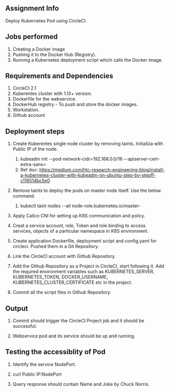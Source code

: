 ## Assignment Info 
Deploy Kubernetes Pod using CircleCI.

## Jobs performed
1. Creating a Docker image
2. Pushing it to the Docker Hub (Registry).
3. Running a Kubernetes deployment script which calls the Docker image.

## Requirements and Dependencies
1. CircleCI 2.1
2. Kuberentes cluster with 1.13+ version.
3. Dockerfile for the webservice.
4. DockerHub registry - To push and store the docker images.
5. Workstation.
6. Github account

## Deployment steps
1. Create  Kuberentes single node cluster by removing taints. Initializa with Public IP of the node.

	1) kubeadm init --pod-network-cidr=192.168.0.0/16 --apiserver-cert-extra-sans=<Public IP>
	2) Ref doc: https://medium.com/htc-research-engineering-blog/install-a-kubernetes-cluster-with-kubeadm-on-ubuntu-step-by-stepff-c118514bc5e0
2. Remove taints to deploy the pods on master node itself. Use the below command.

	1) kubectl taint nodes --all node-role.kubernetes.io/master- 

3. Apply Calico CNI for setting up K8S communication and policy.

4. Creat a service account, role, Token and role binding to access services, objects of a particular namespace in K8S environment.

5. Create application Dockerfile, deployment script and config.yaml for circleci. Pushed them in a Git Repository.

6. Link the CircleCI account with Github Repository.

7. Add the Github Repository as a Project in CircleCI, start following it. Add the required environment variables such as KUBERNETES_SERVER, KUBERNETES_TOKEN, DOCKER_USERNAME, KUBERNETES_CLUSTER_CERTIFICATE etc in the project.

8. Commit all the script files in Github Repository.

## Output

1. Commit should trigger the CircleCI Project job and it should be successful.

2. Webservice pod and its service should be up and running.

## Testing the accessiblity of Pod

1. Identify the service NodePort.

2. curl Public IP:NodePort

3. Query response should contain Name and Joke by Chuck Norris.
